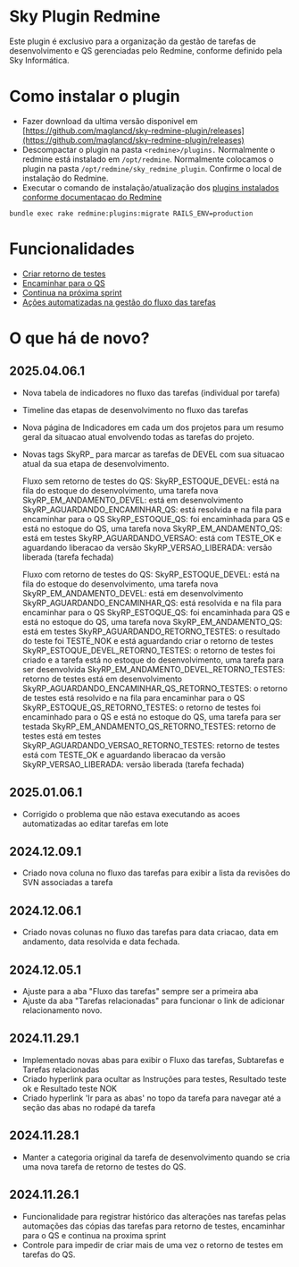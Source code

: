 # Sky Plugin Redmine

Este plugin é exclusivo para a organização da gestão de tarefas de desenvolvimento e QS gerenciadas pelo Redmine, conforme definido pela Sky Informática.

# Como instalar o plugin

- Fazer download da ultima versão disponivel em [https://github.com/maglancd/sky-redmine-plugin/releases](https://github.com/maglancd/sky-redmine-plugin/releases)
- Descompactar o plugin na pasta `<redmine>/plugins.` Normalmente o redmine está instalado em `/opt/redmine`. Normalmente colocamos o plugin na pasta `/opt/redmine/sky_redmine_plugin`. Confirme o local de instalação do Redmine.
- Executar o comando de instalação/atualização dos [plugins instalados conforme documentacao do Redmine](https://www.redmine.org/projects/redmine/wiki/plugins)

```shell
bundle exec rake redmine:plugins:migrate RAILS_ENV=production
```

# Funcionalidades

- [Criar retorno de testes](docs/retorno_testes/criar_retorno_testes.md)
- [Encaminhar para o QS](docs/encaminhar_qs/encaminhar_qs.md)
- [Continua na próxima sprint](docs/continua_proxima_sprint/continua_proxima_sprint.md)
- [Ações automatizadas na gestão do fluxo das tarefas](docs/acoes_automatizadas_fluxo_tarefas.md)

# O que há de novo?

## 2025.04.06.1

- Nova tabela de indicadores no fluxo das tarefas (individual por tarefa)
- Timeline das etapas de desenvolvimento no fluxo das tarefas
- Nova página de Indicadores em cada um dos projetos para um resumo geral da situacao atual envolvendo todas as tarefas do projeto.
- Novas tags SkyRP\_ para marcar as tarefas de DEVEL com sua situacao atual da sua etapa de desenvolvimento.

  Fluxo sem retorno de testes do QS:
  SkyRP_ESTOQUE_DEVEL: está na fila do estoque do desenvolvimento, uma tarefa nova
  SkyRP_EM_ANDAMENTO_DEVEL: está em desenvolvimento
  SkyRP_AGUARDANDO_ENCAMINHAR_QS: está resolvida e na fila para encaminhar para o QS
  SkyRP_ESTOQUE_QS: foi encaminhada para QS e está no estoque do QS, uma tarefa nova
  SkyRP_EM_ANDAMENTO_QS: está em testes
  SkyRP_AGUARDANDO_VERSAO: está com TESTE_OK e aguardando liberacao da versão
  SkyRP_VERSAO_LIBERADA: versão liberada (tarefa fechada)

  Fluxo com retorno de testes do QS:
  SkyRP_ESTOQUE_DEVEL: está na fila do estoque do desenvolvimento, uma tarefa nova
  SkyRP_EM_ANDAMENTO_DEVEL: está em desenvolvimento
  SkyRP_AGUARDANDO_ENCAMINHAR_QS: está resolvida e na fila para encaminhar para o QS
  SkyRP_ESTOQUE_QS: foi encaminhada para QS e está no estoque do QS, uma tarefa nova
  SkyRP_EM_ANDAMENTO_QS: está em testes
  SkyRP_AGUARDANDO_RETORNO_TESTES: o resultado do teste foi TESTE_NOK e está aguardando criar o retorno de testes
  SkyRP_ESTOQUE_DEVEL_RETORNO_TESTES: o retorno de testes foi criado e a tarefa está no estoque do desenvolvimento, uma tarefa para ser desenvolvida
  SkyRP_EM_ANDAMENTO_DEVEL_RETORNO_TESTES: retorno de testes está em desenvolvimento
  SkyRP_AGUARDANDO_ENCAMINHAR_QS_RETORNO_TESTES: o retorno de testes está resolvido e na fila para encaminhar para o QS
  SkyRP_ESTOQUE_QS_RETORNO_TESTES: o retorno de testes foi encaminhado para o QS e está no estoque do QS, uma tarefa para ser testada
  SkyRP_EM_ANDAMENTO_QS_RETORNO_TESTES: retorno de testes está em testes
  SkyRP_AGUARDANDO_VERSAO_RETORNO_TESTES: retorno de testes está com TESTE_OK e aguardando liberacao da versão
  SkyRP_VERSAO_LIBERADA: versão liberada (tarefa fechada)

## 2025.01.06.1

- Corrigido o problema que não estava executando as acoes automatizadas ao editar tarefas em lote

## 2024.12.09.1

- Criado nova coluna no fluxo das tarefas para exibir a lista da revisões do SVN associadas a tarefa

## 2024.12.06.1

- Criado novas colunas no fluxo das tarefas para data criacao, data em andamento, data resolvida e data fechada.

## 2024.12.05.1

- Ajuste para a aba "Fluxo das tarefas" sempre ser a primeira aba
- Ajuste da aba "Tarefas relacionadas" para funcionar o link de adicionar relacionamento novo.

## 2024.11.29.1

- Implementado novas abas para exibir o Fluxo das tarefas, Subtarefas e Tarefas relacionadas
- Criado hyperlink para ocultar as Instruções para testes, Resultado teste ok e Resultado teste NOK
- Criado hyperlink 'Ir para as abas' no topo da tarefa para navegar até a seção das abas no rodapé da tarefa

## 2024.11.28.1

- Manter a categoria original da tarefa de desenvolvimento quando se cria uma nova tarefa de retorno de testes do QS.

## 2024.11.26.1

- Funcionalidade para registrar histórico das alterações nas tarefas pelas automações das cópias das tarefas para retorno de testes, encaminhar para o QS e continua na proxima sprint
- Controle para impedir de criar mais de uma vez o retorno de testes em tarefas do QS.

